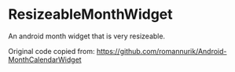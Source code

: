 ResizeableMonthWidget
=====================

An android month widget that is very resizeable.

Original code copied from:
https://github.com/romannurik/Android-MonthCalendarWidget
